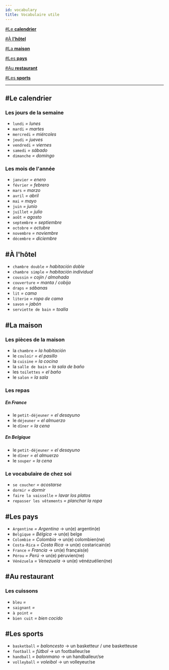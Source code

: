 ```yaml
---
id: vocabulary
title: Vocabulaire utile
---
```


[#Le **calendrier**](#le-calendrier)

[#À **l'hôtel**](#a-l-hotel)

[#La **maison**](#la-maison)

[#Les **pays**](#les-pays)

[#Au **restaurant**](#au-restaurant)

[#Les **sports**](#les-sports)

---

## \#Le **calendrier**

### Les **jours de la semaine**

* `lundi` _= lunes_
* `mardi` _= martes_
* `mercredi` _= miércoles_
* `jeudi` _= jueves_
* `vendredi` _= viernes_
* `samedi` _= sábado_
* `dimanche` _= domingo_

### Les **mois de l'année**

* `janvier` _= enero_
* `février` _= febrero_
* `mars` _= marzo_
* `avril` _= abril_
* `mai` _= mayo_
* `juin` _= junio_
* `juillet` _= julio_
* `août` _= agosto_
* `septembre` _= septiembre_
* `octobre` _= octubre_
* `novembre` _= noviembre_
* `décembre` _= diciembre_

## \#À **l'hôtel**

* `chambre double` _= habitación doble_
* `chambre simple` _= habitación individual_
* `coussin` _= cojín / almohada_
* `couverture` _= manta / cobija_
* `draps` _= sábanas_
* `lit` _= cama_
* `literie` _= ropa de cama_
* `savon` _= jabón_
* `serviette de bain` _= toalla_

## \#La **maison**

### Les **pièces** de la **maison**

* la `chambre` _= la habitación_
* le `couloir` _= el pasillo_
* la `cuisine` _= la cocina_
* la `salle de bain` _= la sala de baño_
* les `toilettes` _= el baño_
* le `salon` _= la sala_

### Les **repas**

##### En France

* le `petit-déjeuner` _= el desayuno_
* le `déjeuner` _= el almuerzo_
* le `dîner` _= la cena_

##### En Belgique

* le `petit-déjeuner` _= el desayuno_
* le `dîner` _= el almuerzo_
* le `souper` _= la cena_

### Le vocabulaire de **chez soi**

* `se coucher` _= acostarse_
* `dormir` _= dormir_
* `faire la vaisselle` _= lavar los platos_
* `repasser les vêtements` _= planchar la ropa_

## \#Les **pays**

* `Argentine` _= Argentina_
  -> un(e) argentin(e)
* `Belgique` _= Bélgica_
  -> un(e) belge
* `Colombie` _= Colombia_
  -> un(e) colombien(ne)
* `Costa-Rica` _= Costa Rica_
  -> un(e) costaricain(e)
* `France` _= Francia_
  -> un(e) français(e)
* `Pérou` _= Perú_
  -> un(e) péruvien(ne)
* `Vénézuela` _= Venezuela_
  -> un(e) vénézuélien(ne)

## \#Au **restaurant**

### Les cuissons

* `bleu` _=_
* `saignant` _=_
* `à point` _=_
* `bien cuit` _= bien cocido_

## \#Les **sports**

* `basketball` _= baloncesto_
  -> un basketteur / une basketteuse
* `football` _= fútbol_
  -> un footballeur/se
* `handball` _= balonmano_
  -> un handballeur/se
* `volleyball` _= voleibol_
  -> un volleyeur/se
